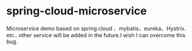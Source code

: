 # spring-cloud-microservice
Microservice demo based on spring cloud 、mybatis、eureka、Hystrix. etc..
other service will be added in the future.I wish I can overcome this bug.
